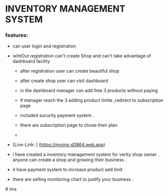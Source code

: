 # INVENTORY MANAGEMENT SYSTEM 


### features:

- can user login and registration

- wihtOut registration can't create Shop  and can't take advantage of dashboard facility

  - after registration user can create beautiful  shop
 
  - after create shop user can visit dashboard
 
  - in the dashboard  manager can add free 3 products without paying
 
  - if manager reach the 3 adding product limite ,redirect to subscription page
 
  - included sucurity payment system .
 
  - there are subscription page to chose their  plan
  -  


- [Live-Link: ] (https://myims-d3864.web.app)


- i have created a inventory management system for verity shop owner . anyone can create a shop and growing their business .


-  it have payment system to increase product add limit 


- there are selling monitoring chart to  justify  your  business .

#   i m s 
 
 
